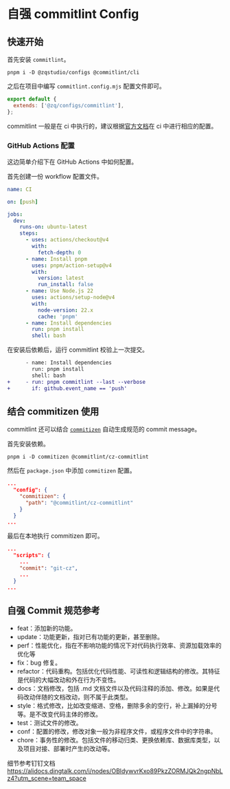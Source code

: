 # 自强 commitlint Config

## 快速开始

首先安装 `commitlint`。

```
pnpm i -D @zqstudio/configs @commitlint/cli
```

之后在项目中编写 `commitlint.config.mjs` 配置文件即可。

```js [commitlint.config.mjs]
export default {
  extends: ['@zq/configs/commitlint'],
};
```

commitlint 一般是在 ci 中执行的，建议根据[官方文档](https://commitlint.js.org/guides/ci-setup.html)在 ci 中进行相应的配置。

### GitHub Actions 配置

这边简单介绍下在 GitHub Actions 中如何配置。

首先创建一份 workflow 配置文件。

```yaml
name: CI

on: [push]

jobs:
  dev:
    runs-on: ubuntu-latest
    steps:
      - uses: actions/checkout@v4
        with:
          fetch-depth: 0
      - name: Install pnpm
        uses: pnpm/action-setup@v4
        with:
          version: latest
          run_install: false
      - name: Use Node.js 22
        uses: actions/setup-node@v4
        with:
          node-version: 22.x
          cache: 'pnpm'
      - name: Install dependencies
        run: pnpm install
        shell: bash
```

在安装后依赖后，运行 commitlint 校验上一次提交。

```diff
      - name: Install dependencies
        run: pnpm install
        shell: bash
+     - run: pnpm commitlint --last --verbose
+       if: github.event_name == 'push'
```

## 结合 commitizen 使用

commitlint 还可以结合 [`commitizen`](https://commitizen.github.io/cz-cli/) 自动生成规范的 commit message。

首先安装依赖。

```
pnpm i -D commitizen @commitlint/cz-commitlint
```

然后在 `package.json` 中添加 `commitizen` 配置。

```json [package.json]
...
  "config": {
    "commitizen": {
      "path": "@commitlint/cz-commitlint"
    }
  }
...
```

最后在本地执行 commitizen 即可。

```json [package.json]
...
  "scripts": {
    ...
    "commit": "git-cz",
    ...
  }
...
```

## 自强 Commit 规范参考

- feat：添加新的功能。
- update：功能更新，指对已有功能的更新，甚至删除。
- perf：性能优化，指在不影响功能的情况下对代码执行效率、资源加载效率的优化等
- fix：bug 修复。
- refactor：代码重构。包括优化代码性能、可读性和逻辑结构的修改。其特征是代码的大幅改动和外在行为不变性。
- docs：文档修改，包括 .md 文档文件以及代码注释的添加、修改。如果是代码改动伴随的文档改动，则不属于此类型。
- style：格式修改，比如改变缩进、空格，删除多余的空行，补上漏掉的分号等。是不改变代码主体的修改。
- test：测试文件的修改。
- conf：配置的修改，修改对象一般为非程序文件，或程序文件中的字符串。
- chore：事务性的修改。包括文件的移动归类、更换依赖库、数据库类型，以及项目对接、部署时产生的改动等。

细节参考钉钉文档 https://alidocs.dingtalk.com/i/nodes/OBldywvrKxo89PkzZORMJQk2ngpNbLz4?utm_scene=team_space
